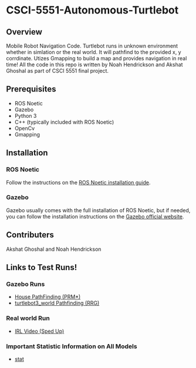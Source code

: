 # CSCI-5551-Autonomous-Turtlebot

## Overview
Mobile Robot Navigation Code. Turtlebot runs in unknown environment whether in simlation or the real world. It will pathfind to the provided x, y corrdinate. Utizes Gmapping to build a map and provides navigation in real time! All the code in this repo is written by Noah Hendrickson and Akshat Ghoshal as part of CSCI 5551 final project.

## Prerequisites
- ROS Noetic
- Gazebo
- Python 3
- C++ (typically included with ROS Noetic)
- OpenCv
- Gmapping

## Installation
### ROS Noetic
Follow the instructions on the [ROS Noetic installation guide](http://wiki.ros.org/noetic/Installation).

### Gazebo
Gazebo usually comes with the full installation of ROS Noetic, but if needed, you can follow the installation instructions on the [Gazebo official website](http://gazebosim.org/download).

## Contributers
Akshat Ghoshal and Noah Hendrickson

## Links to Test Runs!

### Gazebo Runs
- [House PathFinding (PRM*)](https://drive.google.com/file/d/1oT3jUucceCLrn0RwCp5VAVKqOkaiOxDu/view?usp=sharing)
- [turtlebot3_world Pathfinding (RRG)](https://drive.google.com/file/d/1Kk1kJKPra3oO7YbGBi_o7eJ6HrRICx2e/view?usp=sharing)
### Real world Run

- [IRL Video (Sped Up)](https://drive.google.com/file/d/1DIKge9fj2YV9rSAfxMRnizcV_Uej9mTf/view?usp=sharing)


### Important Statistic Information on All Models
- [stat](https://docs.google.com/spreadsheets/d/1qxxSyMQ5fJLA3q0hkdMif5-7tQ-b-NYAYQwuq_GMs04/edit?usp=sharing)


